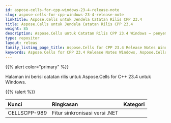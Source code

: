 ```yaml
---
id: aspose-cells-for-cpp-windows-23-4-release-note
slug: aspose-cells-for-cpp-windows-23-4-release-note
linktitle: Aspose.Cells untuk Jendela Catatan Rilis CPP 23.4
title: Aspose.Cells untuk Jendela Catatan Rilis CPP 23.4
weight: 85
description: Aspose.Cells untuk Catatan Rilis CPP 23.4 Windows – penyempurnaan terbaru, fitur baru, dan perbaikan
type: repositor
layout: releas
family_listing_page_title: Aspose.Cells for CPP 23.4 Release Notes Window
keywords: Aspose.Cells for CPP 23.4 Release Notes Windows, Aspose.Cells for CPP 23.4 Windows updates and fixe
---
```

{{% alert color="primary" %}}

Halaman ini berisi catatan rilis untuk Aspose.Cells for C++ 23.4 untuk Windows.

{{% /alert %}}

|**Kunci**|**Ringkasan**|**Kategori**|
| :- | :- | :- |
|CELLSCPP-989|Fitur sinkronisasi versi .NET|
